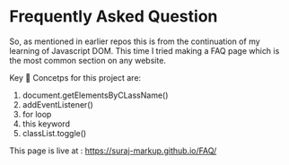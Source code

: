 # Frequently Asked Question

So, as mentioned in earlier repos this is from the continuation of my learning of Javascript DOM.
This time I tried making a FAQ page which is the most common section on any website.

Key 🔑 Concetps for this project are:
1. document.getElementsByCLassName()
2. addEventListener()
3. for loop
4. this keyword
5. classList.toggle()

This page is live at : https://suraj-markup.github.io/FAQ/
